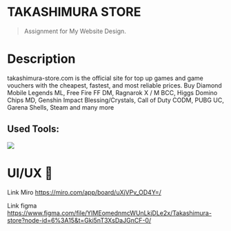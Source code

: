 # TAKASHIMURA STORE

> Assignment for My Website Design.

# Description

takashimura-store.com is the official site for top up games and game vouchers with the cheapest, fastest, and most reliable prices. Buy Diamond Mobile Legends ML, Free Fire FF DM, Ragnarok X / M BCC, Higgs Domino Chips MD, Genshin Impact Blessing/Crystals, Call of Duty CODM, PUBG UC, Garena Shells, Steam and many more

## Used Tools:

[![](https://skillicons.dev/icons?i=git,github,vscode,figma,html,css,javascript)]()

# UI/UX 🎨

Link Miro <https://miro.com/app/board/uXjVPv_OD4Y=/>

Link figma <https://www.figma.com/file/YIMEomednmcWUnLkjDLe2x/Takashimura-store?node-id=6%3A15&t=Gki5nT3XsDaJGnCF-0/>
